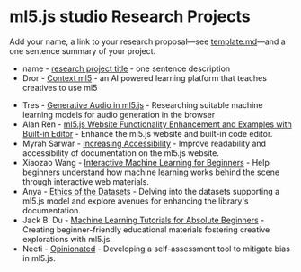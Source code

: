 # ml5.js studio Research Projects

Add your name, a link to your research proposal—see [template.md](template.md)—and a one sentence summary of your project.

* name - [research project title](template.md) - one sentence description
* Dror - [Context ml5](dror.md) - an AI powered learning platform that teaches creatives to use ml5
- Tres - [Generative Audio in ml5.js](tres_proposal.md) - Researching suitable machine learning models for audio generation in the browser
- Alan Ren - [ml5.js Website Functionality Enhancement and Examples with Built-in Editor](alanren.md) - Enhance the ml5.js website and built-in code editor.
- Myrah Sarwar - [Increasing Accessibility](msarwar-proposal.md) - Improve readability and accessibility of documentation on the ml5.js website.
- Xiaozao Wang - [Interactive Machine Learning for Beginners](Xiaozao_Wang.md) - Help beginners understand how machine learning works behind the scene through interactive web materials.
- Anya - [Ethics of the Datasets](anya_proposal.md) - Delving into the datasets supporting a ml5.js model and explore avenues for enhancing the library's documentation. 
- Jack B. Du - [Machine Learning Tutorials for Absolute Beginners](jackbdu-proposal.md) - Creating beginner-friendly educational materials fostering creative explorations with ml5.js.
- Neeti - [Opinionated](neeti_proposal.md) - Developing a self-assessment tool to mitigate bias in ml5.js.
